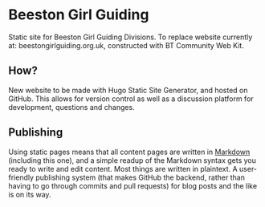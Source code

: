 # Beeston Girl Guiding

Static site for Beeston Girl Guiding Divisions.
To replace website currently at: beestongirlguiding.org.uk, constructed with BT Community Web Kit.

## How?
New website to be made with Hugo Static Site Generator, and hosted on GitHub.
This allows for version control as well as a discussion platform for development, questions and changes.

## Publishing
Using static pages means that all content pages are written in [Markdown](https://github.com/adam-p/markdown-here/wiki/Markdown-Cheatsheet  "Markdown Cheatsheet") (including this one), and a simple readup of the Markdown syntax gets you ready to write and edit content. Most things are written in plaintext.
A user-friendly publishing system (that makes GitHub the backend, rather than having to go through commits and pull requests) for blog posts and the like is on its way.
